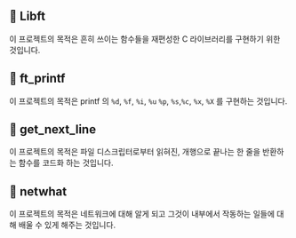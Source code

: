 ## 📌 Libft

이 프로젝트의 목적은 흔히 쓰이는 함수들을 재편성한 C 라이브러리를 구현하기 위한 것입니다.

## 📌 ft_printf

이 프로젝트의 목적은 printf 의 `%d`, `%f`, `%i`, `%u` `%p`, `%s`,`%c`, `%x`, `%X` 를 구현하는 것입니다.

## 📌 get_next_line

이 프로젝트의 목적은 파일 디스크립터로부터 읽혀진, 개행으로 끝나는 한 줄을 반환하는 함수를 코드화 하는 것입니다.

## 📌 netwhat

이 프로젝트의 목적은 네트워크에 대해 알게 되고 그것이 내부에서 작동하는 일들에 대해 배울 수 있게 해주는 것입니다.

